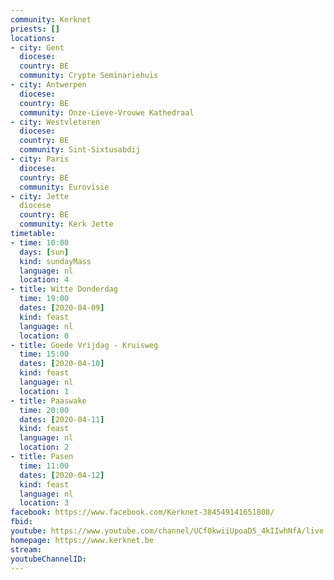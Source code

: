 ```yaml
---
community: Kerknet
priests: []
locations:
- city: Gent
  diocese:
  country: BE
  community: Crypte Seminariehuis
- city: Antwerpen
  diocese:
  country: BE
  community: Onze-Lieve-Vrouwe Kathedraal
- city: Westvleteren
  diocese:
  country: BE
  community: Sint-Sixtusabdij
- city: Paris
  diocese:
  country: BE
  community: Eurovisie
- city: Jette
  diocese
  country: BE
  community: Kerk Jette
timetable:
- time: 10:00
  days: [sun]
  kind: sundayMass
  language: nl
  location: 4
- title: Witte Donderdag
  time: 19:00
  dates: [2020-04-09]
  kind: feast
  language: nl
  location: 0
- title: Goede Vrijdag - Kruisweg
  time: 15:00
  dates: [2020-04-10]
  kind: feast
  language: nl
  location: 1
- title: Paaswake
  time: 20:00
  dates: [2020-04-11]
  kind: feast
  language: nl
  location: 2
- title: Pasen
  time: 11:00
  dates: [2020-04-12]
  kind: feast
  language: nl
  location: 3
facebook: https://www.facebook.com/Kerknet-384549141651808/
fbid:
youtube: https://www.youtube.com/channel/UCf0kwiiUpoaD5_4kIIwhNfA/live
homepage: https://www.kerknet.be
stream:
youtubeChannelID:
---
```

